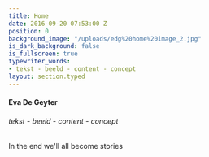 ```yaml
---
title: Home
date: 2016-09-20 07:53:00 Z
position: 0
background_image: "/uploads/edg%20home%20image_2.jpg"
is_dark_background: false
is_fullscreen: true
typewriter_words:
- tekst - beeld - content - concept
layout: section.typed
---
```


#### Eva De Geyter

###### <span id="typed">tekst - beeld - content - concept</span>


In the end we'll all become stories 